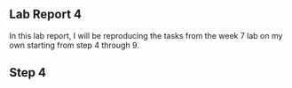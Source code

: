 ## Lab Report 4
In this lab report, I will be reproducing the tasks from the week 7 lab on my own starting from step 4 through 9. 

## Step 4

